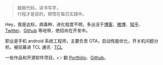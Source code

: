 > 敲敲代码，读书写字，  
> 行程才是目的，顿悟在每日实践中。

Hey，我是达标，病毒种，进化程度不明，多出没于[博客](http://shendada.github.io/)、[微博](https://weibo.com/byshendada?refer_flag=1001030101_&is_all=1)、[知乎](https://www.zhihu.com/people/xiao-chen-tong-xue-34-38)、[Twitter](https://twitter.com/Bydas1)、[Github](https://github.com/ShenDada) 等地带，绝招尚在开发中。

职业是手机 android 系统工程师，主要负责 OTA，启动性能优化，开关机问题分析。被招募进 TCL 通讯 · [TCL](http://www.tclcom.com/)

一些作品和开源软件项目，👉 戳 [Portfolio](/portfolio)、[Github](https://github.com/ShenDada)。 
